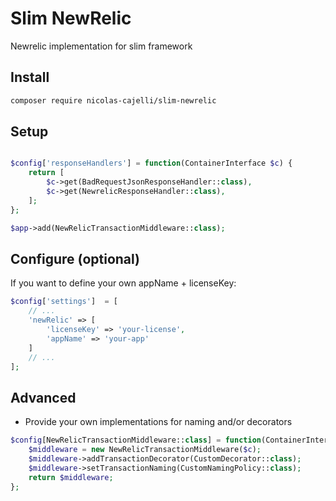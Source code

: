 Slim NewRelic
=============

Newrelic implementation for slim framework

Install
-------

```bash
composer require nicolas-cajelli/slim-newrelic
```

Setup
-----

```php

$config['responseHandlers'] = function(ContainerInterface $c) {
    return [
        $c->get(BadRequestJsonResponseHandler::class),
        $c->get(NewrelicResponseHandler::class),
    ];
};

$app->add(NewRelicTransactionMiddleware::class);

```

Configure (optional)
--------------------

If you want to define your own appName + licenseKey:

```php
$config['settings']  = [
    // ...
    'newRelic' => [
        'licenseKey' => 'your-license',
        'appName' => 'your-app'
    ]
    // ...
];
```

Advanced
--------

- Provide your own implementations for naming and/or decorators
```php
$config[NewRelicTransactionMiddleware::class] = function(ContainerInterface $c) {
    $middleware = new NewRelicTransactionMiddleware($c);
    $middleware->addTransactionDecorator(CustomDecorator::class);
    $middleware->setTransactionNaming(CustomNamingPolicy::class);
    return $middleware;
};
```